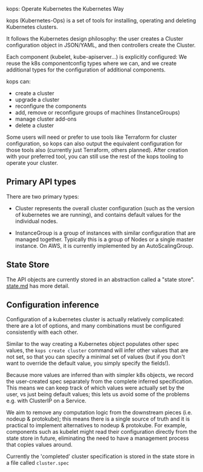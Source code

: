 kops: Operate Kubernetes the Kubernetes Way

kops (Kubernetes-Ops) is a set of tools for installing, operating and deleting Kubernetes clusters.

It follows the Kubernetes design philosophy: the user creates a Cluster configuration object in JSON/YAML,
and then controllers create the Cluster.

Each component (kubelet, kube-apiserver...) is explicitly configured: We reuse the k8s componentconfig types
where we can, and we create additional types for the configuration of additional components.

kops can:
* create a cluster
* upgrade a cluster
* reconfigure the components
* add, remove or reconfigure groups of machines (InstanceGroups)
* manage cluster add-ons
* delete a cluster

Some users will need or prefer to use tools like Terraform for cluster configuration,
so kops can also output the equivalent configuration for those tools also (currently just Terraform, others
planned).  After creation with your preferred tool, you can still use the rest of the kops tooling to operate
your cluster.

## Primary API types

There are two primary types:

* Cluster represents the overall cluster configuration (such as the version of kubernetes we are running), and contains default values for the individual nodes.

* InstanceGroup is a group of instances with similar configuration that are managed together.
  Typically this is a group of Nodes or a single master instance.  On AWS, it is currently implemented by an AutoScalingGroup.

## State Store

The API objects are currently stored in an abstraction called a "state store".  [state.md](/docs/state.md) has more detail.

## Configuration inference

Configuration of a kubernetes cluster is actually relatively complicated: there are a lot of options, and many combinations
must be configured consistently with each other.

Similar to the way creating a Kubernetes object populates other spec values, the `kops create cluster` command will infer other values
that are not set, so that you can specify a minimal set of values (but if you don't want to override the default value, you simply specify the fields!).

Because more values are inferred than with simpler k8s objects, we record the user-created spec separately from the
complete inferred specification.  This means we can keep track of which values were actually set by the user, vs just being
default values; this lets us avoid some of the problems e.g. with ClusterIP on a Service.

We aim to remove any computation logic from the downstream pieces (i.e. nodeup & protokube); this means there is a
single source of truth and it is practical to implement alternatives to nodeup & protokube.  For example, components
such as kubelet might read their configuration directly from the state store in future, eliminating the need to
have a management process that copies values around.

Currently the 'completed' cluster specification is stored in the state store in a file called `cluster.spec`
